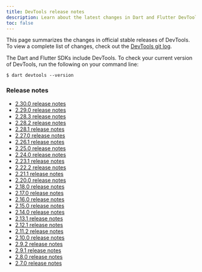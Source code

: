 ```yaml
---
title: DevTools release notes
description: Learn about the latest changes in Dart and Flutter DevTools.
toc: false
---
```


This page summarizes the changes in official stable releases of DevTools.
To view a complete list of changes, check out the
[DevTools git log](https://github.com/flutter/devtools/commits/master).

The Dart and Flutter SDKs include DevTools.
To check your current version of DevTools, 
run the following on your command line:

```terminal
$ dart devtools --version
```

### Release notes

* [2.30.0 release notes][]
* [2.29.0 release notes][]
* [2.28.3 release notes][]
* [2.28.2 release notes][]
* [2.28.1 release notes][]
* [2.27.0 release notes][]
* [2.26.1 release notes][]
* [2.25.0 release notes][]
* [2.24.0 release notes][]
* [2.23.1 release notes][]
* [2.22.2 release notes][]
* [2.21.1 release notes][]
* [2.20.0 release notes][]
* [2.18.0 release notes][]
* [2.17.0 release notes][]
* [2.16.0 release notes][]
* [2.15.0 release notes][]
* [2.14.0 release notes][]
* [2.13.1 release notes][]
* [2.12.1 release notes][]
* [2.11.2 release notes][]
* [2.10.0 release notes][]
* [2.9.2 release notes][]
* [2.9.1 release notes][]
* [2.8.0 release notes][]
* [2.7.0 release notes][]

[2.30.0 release notes]: {{site.url}}/tools/devtools/release-notes/release-notes-2.30.0
[2.29.0 release notes]: {{site.url}}/tools/devtools/release-notes/release-notes-2.29.0
[2.28.3 release notes]: {{site.url}}/tools/devtools/release-notes/release-notes-2.28.3
[2.28.2 release notes]: {{site.url}}/tools/devtools/release-notes/release-notes-2.28.2
[2.28.1 release notes]: {{site.url}}/tools/devtools/release-notes/release-notes-2.28.1
[2.27.0 release notes]: {{site.url}}/tools/devtools/release-notes/release-notes-2.27.0
[2.26.1 release notes]: {{site.url}}/tools/devtools/release-notes/release-notes-2.26.1
[2.25.0 release notes]: {{site.url}}/tools/devtools/release-notes/release-notes-2.25.0
[2.24.0 release notes]: {{site.url}}/tools/devtools/release-notes/release-notes-2.24.0
[2.23.1 release notes]: {{site.url}}/tools/devtools/release-notes/release-notes-2.23.1
[2.22.2 release notes]: {{site.url}}/tools/devtools/release-notes/release-notes-2.22.2
[2.21.1 release notes]: {{site.url}}/tools/devtools/release-notes/release-notes-2.21.1
[2.20.0 release notes]: {{site.url}}/tools/devtools/release-notes/release-notes-2.20.0
[2.18.0 release notes]: {{site.url}}/tools/devtools/release-notes/release-notes-2.18.0
[2.17.0 release notes]: {{site.url}}/tools/devtools/release-notes/release-notes-2.17.0
[2.16.0 release notes]: {{site.url}}/tools/devtools/release-notes/release-notes-2.16.0
[2.15.0 release notes]: {{site.url}}/tools/devtools/release-notes/release-notes-2.15.0
[2.14.0 release notes]: {{site.url}}/tools/devtools/release-notes/release-notes-2.14.0
[2.13.1 release notes]: {{site.url}}/tools/devtools/release-notes/release-notes-2.13.1
[2.12.1 release notes]: {{site.url}}/tools/devtools/release-notes/release-notes-2.12.1
[2.11.2 release notes]: {{site.url}}/tools/devtools/release-notes/release-notes-2.11.2
[2.10.0 release notes]: {{site.url}}/tools/devtools/release-notes/release-notes-2.10.0
[2.9.2 release notes]: {{site.url}}/tools/devtools/release-notes/release-notes-2.9.2
[2.9.1 release notes]: {{site.url}}/tools/devtools/release-notes/release-notes-2.9.1
[2.8.0 release notes]: {{site.url}}/tools/devtools/release-notes/release-notes-2.8.0
[2.7.0 release notes]: {{site.url}}/tools/devtools/release-notes/release-notes-2.7.0
